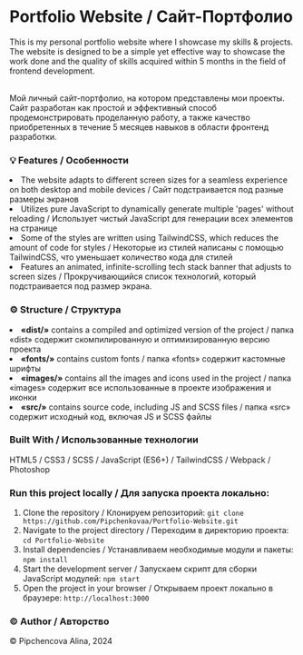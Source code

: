 <h1> Portfolio Website / Сайт-Портфолио </h1>
This is my personal portfolio website where I showcase my skills & projects. The website is designed to be a simple yet effective way to showcase the work done and the quality of skills acquired within 5 months in the field of frontend development.

<br>Мой личный сайт-портфолио, на котором представлены мои проекты. Сайт разработан как простой и эффективный способ продемонстрировать проделанную работу, а также качество приобретенных в течение 5 месяцев навыков в области фронтенд разработки.

<h3> <b> 💡 Features / Особенности </b> </h3>
<li>The website adapts to different screen sizes for a seamless experience on both desktop and mobile devices / Сайт подстраивается под разные размеры экранов</li>
<li>Utilizes pure JavaScript to dynamically generate multiple 'pages' without reloading / Использует чистый JavaScript для генерации всех элементов на странице</li>
<li>Some of the styles are written using TailwindCSS, which reduces the amount of code for styles / Некоторые из стилей написаны с помощью TailwindCSS, что уменьшает количество кода для стилей</li>
<li>Features an animated, infinite-scrolling tech stack banner that adjusts to screen sizes / Прокручивающийся список технологий, который подстраивается под размер экрана.</li>

<h3> <b> ⚙️ Structure / Структура </b> </h3>
<li><b>«dist/»</b> contains a compiled and optimized version of the project / папка «dist» содержит скомпилированную и оптимизированную версию проекта</li>
<li><b>«fonts/»</b> contains custom fonts / папка «fonts» содержит кастомные шрифты</li>
<li><b>«images/»</b> contains all the images and icons used in the project / папка «images» содержит все использованные в проекте изображения и иконки</li>
<li><b>«src/»</b> contains source code, including JS and SCSS files / папка «src» содержит исходный код, включая JS и SCSS файлы</li>

<h3> <b> Built With / Использованные технологии </b> </h3>
HTML5 / CSS3 / SCSS / JavaScript (ES6+) / TailwindCSS / Webpack / Photoshop

<h3> <b> Run this project locally / Для запуска проекта локально: </b> </h3>

1) Clone the repository / Клонируем репозиторий: `git clone https://github.com/Pipchenkovaa/Portfolio-Website.git`<br>
2) Navigate to the project directory / Переходим в директорию проекта: `cd Portfolio-Website`<br>
3) Install dependencies / Устанавливаем необходимые модули и пакеты: `npm install`<br>
4) Start the development server / Запускаем скрипт для сборки JavaScript модулей: `npm start`<br>
5) Open the project in your browser / Открываем проект локально в браузере: `http://localhost:3000`<br>

<h3> <b> ©️ Author / Авторство </b> </h3>
© Pipchencova Alina, 2024
